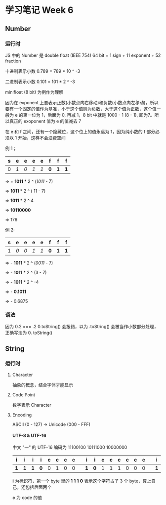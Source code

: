 # 学习笔记 Week 6

## Number

### 运行时

JS 中的 Number 是 double float (IEEE 754)
64 bit = 1 sign + 11 exponent + 52 fraction

十进制表示小数 0.789 = 789 * 10 ^ -3

二进制表示小数 0.101 = 101 * 2 ^ -3

minifloat (8 bit) 为例作为理解

因为在 exponent 上要表示正数(小数点向右移动)和负数(小数点向左移动)，所以要有一个固定的值作为基准，小于这个值则为负数，大于这个值为正数，这个值一般为 e 的第一位为 1，后面为 0, 再减 1，8 bit 中就是 1000 - 1 (8 - 1), 即为7。所以真正的 exoponent 值为 e 的值减去 7

在 e 和 f 之间，还有一个隐藏位，这个位上的值永远为 1，因为纯小数的 f 部分必须以 1 开始，这样不会浪费空间

例 1；

|s|e|e|e|e|f|f|f|
|-|-|-|-|-|-|-|-|
|0|*1*|*0*|*1*|*1*|**0**|**1**|**1**|

=> \+ **1011** * 2 ^ (*1011* - 7)

=> **1011** * 2 ^ ( 11 - 7)

=> **1011** * 2 ^ 4

=> **10110000**

=> 176

例 2:

|s|e|e|e|e|f|f|f|
|-|-|-|-|-|-|-|-|
|1|*0*|*0*|*1*|*1*|**0**|**1**|**1**|

=> \- **1011** * 2 ^ (*0011* - 7)

=> \- **1011** * 2 ^ (3 - 7)

=> \- **1011** * 2 ^ -4

=> \- **0.1011**

=> \- 0.6875

### 语法

因为 0.2 === .2
0.toString() 会报错，以为 .toString() 会被当作小数部分处理，正确写法为 0. toString()

## String

### 运行时

1. Character

    抽象的概念，结合字体才能显示

2. Code Point

    数字表示 Character

3. Encoding

    ASCII (0 - 127) -> Unicode (000 - FFF)

    #### UTF-8 & UTF-16

    中文 "一" 的 UTF-16 编码为 11100100 10111000 10000000

    |**i**|**i**|**i**|**i**|c|c|c|c||**i**|**i**|c|c|c|c|c|c||**i**|**i**|c|c|c|c|c|c|
    |-|-|-|-|-|-|-|-|-|-|-|-|-|-|-|-|-|-|-|-|-|-|-|-|-|-|
    |**1**|**1**|**1**|**0**|0|1|0|0||**1**|**0**|1|1|1|0|0|0||**1**|**0**|0|0|0|0|0|0|

    **i** 为标识符，第一个 byte 里的 **1** **1** **1** **0** 表示这个字符占了 3 个 byte，算上自己，还包括后面两个
    
    **c** 为 code 的值 